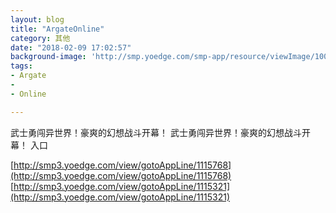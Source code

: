 ```yaml
---
layout: blog
title: "ArgateOnline"
category: 其他
date: "2018-02-09 17:02:57"
background-image: 'http://smp.yoedge.com/smp-app/resource/viewImage/1004020appline.png'
tags:
- Argate
-  
- Online

---
```

武士勇闯异世界！豪爽的幻想战斗开幕！
武士勇闯异世界！豪爽的幻想战斗开幕！
入口

[http://smp3.yoedge.com/view/gotoAppLine/1115768](http://smp3.yoedge.com/view/gotoAppLine/1115768)
[http://smp3.yoedge.com/view/gotoAppLine/1115321](http://smp3.yoedge.com/view/gotoAppLine/1115321)

        
